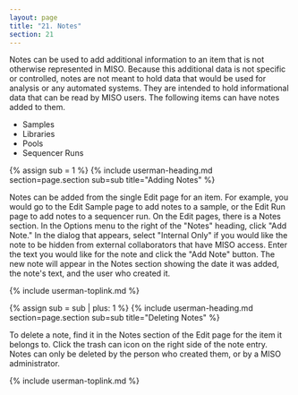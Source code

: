 ```yaml
---
layout: page
title: "21. Notes"
section: 21
---
```


Notes can be used to add additional information to an item that is not otherwise represented in MISO. Because this
additional data is not specific or controlled, notes are not meant to hold data that would be used for analysis or any
automated systems. They are intended to hold informational data that can be read by MISO users. The following items can
have notes added to them.

* Samples
* Libraries
* Pools
* Sequencer Runs

{% assign sub = 1 %}
{% include userman-heading.md section=page.section sub=sub title="Adding Notes" %}

Notes can be added from the single Edit page for an item. For example, you would go to the Edit Sample page to add
notes to a sample, or the Edit Run page to add notes to a sequencer run. On the Edit pages, there is a Notes section.
In the Options menu to the right of the "Notes" heading, click "Add Note." In the dialog that appears, select "Internal
Only" if you would like the note to be hidden from external collaborators that have MISO access. Enter the text you
would like for the note and click the "Add Note" button. The new note will appear in the Notes section showing the date
it was added, the note's text, and the user who created it.

{% include userman-toplink.md %}



{% assign sub = sub | plus: 1 %}
{% include userman-heading.md section=page.section sub=sub title="Deleting Notes" %}

To delete a note, find it in the Notes section of the Edit page for the item it belongs to. Click the trash can icon on
the right side of the note entry. Notes can only be deleted by the person who created them, or by a MISO administrator.

{% include userman-toplink.md %}

